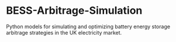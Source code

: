 # BESS-Arbitrage-Simulation
Python models for simulating and optimizing battery energy storage arbitrage strategies in the UK electricity market.
